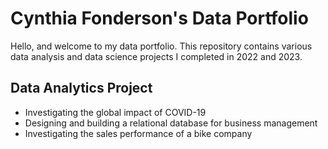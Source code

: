 # Cynthia Fonderson's Data Portfolio

Hello, and welcome to my data portfolio. This repository contains various data analysis and data science projects I completed in 2022 and 2023.

## Data Analytics Project
<ul>
  <li>Investigating the global impact of COVID-19</li>
  <li>Designing and building a relational database for business management</li>
  <li>Investigating the sales performance of a bike company</li>
</ul>
